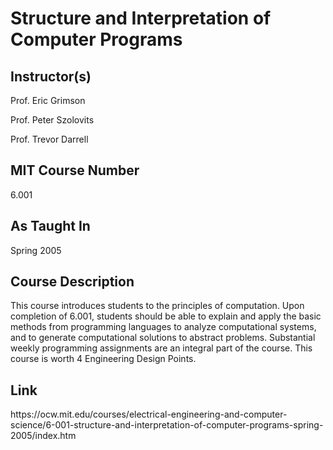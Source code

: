 <h1> Structure and Interpretation of Computer Programs</h1>
<h2>Instructor(s)</h2>
Prof. Eric Grimson<br>

Prof. Peter Szolovits<br>

Prof. Trevor Darrell<br>

<h2>MIT Course Number</h2>
6.001<br>

<h2>As Taught In</h2>
Spring 2005<br>

<h2>Course Description</h2>
This course introduces students to the principles of computation. Upon completion of 6.001, students should be able to explain and apply the basic methods from programming languages to analyze computational systems, and to generate computational solutions to abstract problems. Substantial weekly programming assignments are an integral part of the course. This course is worth 4 Engineering Design Points.

<h2>Link</h2>
https://ocw.mit.edu/courses/electrical-engineering-and-computer-science/6-001-structure-and-interpretation-of-computer-programs-spring-2005/index.htm